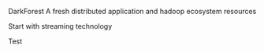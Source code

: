 
DarkForest
A fresh distributed application and hadoop ecosystem resources

Start with streaming technology

Test
